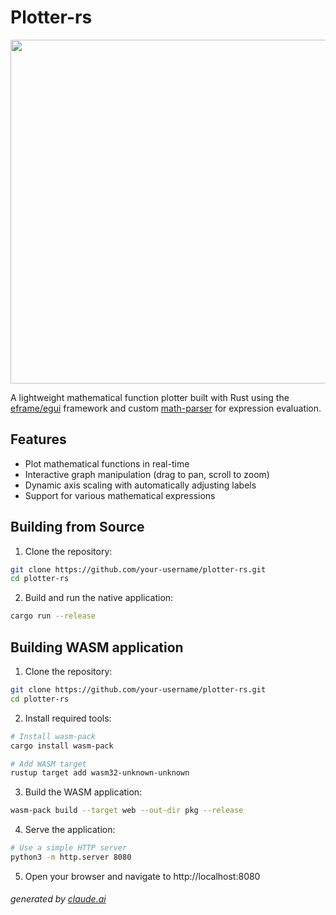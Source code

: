# Plotter-rs

<p align="center"><img src="assets/plotter-demo.gif" width="550"/></p>

A lightweight mathematical function plotter built with Rust using the [eframe/egui](https://github.com/emilk/egui) framework and custom [math-parser](https://github.com/mteit/math-parser) for expression evaluation.

## Features

- Plot mathematical functions in real-time
- Interactive graph manipulation (drag to pan, scroll to zoom)
- Dynamic axis scaling with automatically adjusting labels
- Support for various mathematical expressions

## Building from Source

1) Clone the repository:
```bash
git clone https://github.com/your-username/plotter-rs.git
cd plotter-rs
```

2) Build and run the native application:
```bash
cargo run --release
```

## Building WASM application

1) Clone the repository:
```bash
git clone https://github.com/your-username/plotter-rs.git
cd plotter-rs
```

2) Install required tools:
```bash
# Install wasm-pack
cargo install wasm-pack

# Add WASM target
rustup target add wasm32-unknown-unknown
```

3) Build the WASM application:
```bash
wasm-pack build --target web --out-dir pkg --release
```

4) Serve the application:

```bash
# Use a simple HTTP server
python3 -m http.server 8080
```

5) Open your browser and navigate to http://localhost:8080


###### generated by [claude.ai](claude.ai)
